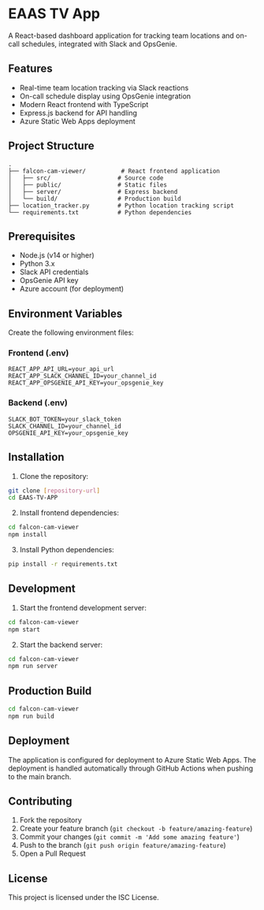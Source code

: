 # EAAS TV App

A React-based dashboard application for tracking team locations and on-call schedules, integrated with Slack and OpsGenie.

## Features

- Real-time team location tracking via Slack reactions
- On-call schedule display using OpsGenie integration
- Modern React frontend with TypeScript
- Express.js backend for API handling
- Azure Static Web Apps deployment

## Project Structure

```
.
├── falcon-cam-viewer/          # React frontend application
│   ├── src/                   # Source code
│   ├── public/                # Static files
│   ├── server/                # Express backend
│   └── build/                 # Production build
├── location_tracker.py        # Python location tracking script
└── requirements.txt           # Python dependencies
```

## Prerequisites

- Node.js (v14 or higher)
- Python 3.x
- Slack API credentials
- OpsGenie API key
- Azure account (for deployment)

## Environment Variables

Create the following environment files:

### Frontend (.env)
```
REACT_APP_API_URL=your_api_url
REACT_APP_SLACK_CHANNEL_ID=your_channel_id
REACT_APP_OPSGENIE_API_KEY=your_opsgenie_key
```

### Backend (.env)
```
SLACK_BOT_TOKEN=your_slack_token
SLACK_CHANNEL_ID=your_channel_id
OPSGENIE_API_KEY=your_opsgenie_key
```

## Installation

1. Clone the repository:
```bash
git clone [repository-url]
cd EAAS-TV-APP
```

2. Install frontend dependencies:
```bash
cd falcon-cam-viewer
npm install
```

3. Install Python dependencies:
```bash
pip install -r requirements.txt
```

## Development

1. Start the frontend development server:
```bash
cd falcon-cam-viewer
npm start
```

2. Start the backend server:
```bash
cd falcon-cam-viewer
npm run server
```

## Production Build

```bash
cd falcon-cam-viewer
npm run build
```

## Deployment

The application is configured for deployment to Azure Static Web Apps. The deployment is handled automatically through GitHub Actions when pushing to the main branch.

## Contributing

1. Fork the repository
2. Create your feature branch (`git checkout -b feature/amazing-feature`)
3. Commit your changes (`git commit -m 'Add some amazing feature'`)
4. Push to the branch (`git push origin feature/amazing-feature`)
5. Open a Pull Request

## License

This project is licensed under the ISC License.
